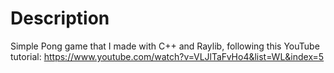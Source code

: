 # Description

Simple Pong game that I made with C++ and Raylib, following this YouTube tutorial: https://www.youtube.com/watch?v=VLJlTaFvHo4&list=WL&index=5
